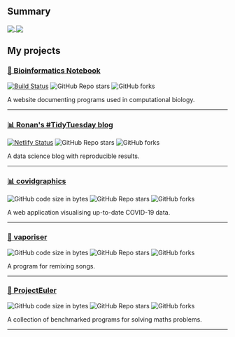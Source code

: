 ## Summary

<a href="https://github-readme-stats.vercel.app/api?username=rnnh&count_private=true&show_icons=true&hide_border=true&include_all_commits=true&hide=issues&hide_rank=true&custom_title=Ronan%27s%20GitHub%20stats">
  <img align="center" src="https://github-readme-stats.vercel.app/api?username=rnnh&count_private=true&show_icons=true&hide_border=true&include_all_commits=true&hide=issues&hide_rank=true&custom_title=Ronan%27s%20GitHub%20stats" />
</a>
<a href="https://github-readme-stats.vercel.app/api/top-langs/?username=rnnh&hide=html,javascript,css&layout=compact&hide_border=true">
  <img align="center" src="https://github-readme-stats.vercel.app/api/top-langs/?username=rnnh&hide=html,javascript,css&layout=compact&hide_border=true" />
</a>

## My projects

### [🔬 Bioinformatics Notebook](https://rnnh.github.io/bioinfo-notebook/)

[![Build Status](https://travis-ci.com/rnnh/bioinfo-notebook.svg?branch=master)](https://travis-ci.com/rnnh/bioinfo-notebook)
![GitHub Repo stars](https://img.shields.io/github/stars/rnnh/bioinfo-notebook?style=social)
![GitHub forks](https://img.shields.io/github/forks/rnnh/bioinfo-notebook?style=social)

A website documenting programs used in computational biology.

-----

### [📊 Ronan's #TidyTuesday blog](https://tidytuesday.netlify.app/)

[![Netlify Status](https://api.netlify.com/api/v1/badges/f8211364-bd13-41ac-97b2-e9ed92e9c615/deploy-status)](https://app.netlify.com/sites/tidytuesday/deploys)
![GitHub Repo stars](https://img.shields.io/github/stars/rnnh/TidyTuesday?style=social)
![GitHub forks](https://img.shields.io/github/forks/rnnh/TidyTuesday?style=social)

A data science blog with reproducible results.

-----

### [📊 covidgraphics](https://rnnh.shinyapps.io/covidgraphics/)

![GitHub code size in bytes](https://img.shields.io/github/languages/code-size/rnnh/covidgraphics)
![GitHub Repo stars](https://img.shields.io/github/stars/rnnh/covidgraphics?style=social)
![GitHub forks](https://img.shields.io/github/forks/rnnh/covidgraphics?style=social)

A web application visualising up-to-date COVID-19 data.

-----

### [🎵 vaporiser](https://github.com/rnnh/vaporiser)

![GitHub code size in bytes](https://img.shields.io/github/languages/code-size/rnnh/vaporiser)
![GitHub Repo stars](https://img.shields.io/github/stars/rnnh/vaporiser?style=social)
![GitHub forks](https://img.shields.io/github/forks/rnnh/vaporiser?style=social)

A program for remixing songs.

-----

### [🧮 ProjectEuler](https://github.com/rnnh/ProjectEuler)

![GitHub code size in bytes](https://img.shields.io/github/languages/code-size/rnnh/ProjectEuler)
![GitHub Repo stars](https://img.shields.io/github/stars/rnnh/ProjectEuler?style=social)
![GitHub forks](https://img.shields.io/github/forks/rnnh/ProjectEuler?style=social)

A collection of benchmarked programs for solving maths problems.

-----
